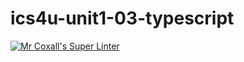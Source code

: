 # ics4u-unit1-03-typescript

[![Mr Coxall's Super Linter](https://github.com/Ethan-Prieur1/ics4u-unit1-03-typescript/workflows/Mr%20Coxall's%20Super%20Linter/badge.svg)](https://github.com/Ethan-Prieur1/ics4u-unit1-03-typescript/actions/)

